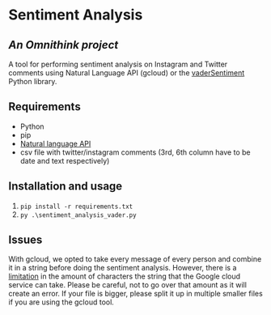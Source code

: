 # Sentiment Analysis
## _An Omnithink project_

A tool for performing sentiment analysis on Instagram and Twitter comments using Natural Language API (gcloud) or the  [vaderSentiment](https://github.com/cjhutto/vaderSentiment) Python library.

## Requirements
- Python
- pip
- [Natural language API](https://cloud.google.com/python/docs/reference/language/latest)
- csv file with twitter/instagram comments (3rd, 6th column have to be date and text respectively)

## Installation and usage
1. ``pip install -r requirements.txt``
2. ``py .\sentiment_analysis_vader.py``

## Issues
With gcloud, we opted to take every message of every person and combine it in a string before doing the sentiment analysis. However, there is a [limitation](https://cloud.google.com/natural-language/quotas) in the amount of characters the string that the Google cloud service can take. Please be careful, not to go over that amount as it will create an error. If your file is bigger, please split it up in multiple smaller files if you are using the gcloud tool.
